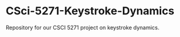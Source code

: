CSci-5271-Keystroke-Dynamics
============================

Repository for our CSCI 5271 project on keystroke dynamics.
